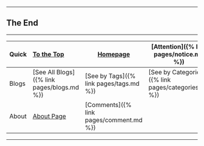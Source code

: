 

------

## The End

------

| Quick | [To the Top](#jump)                                  | [Homepage](https://fentaniao.github.io/) | [Attention]({% link pages/notice.md %})             |
| ----- | :--------------------------------------------------- | ---------------------------------------- | --------------------------------------------------- |
| Blogs | [See All Blogs]({% link pages/blogs.md %})           | [See by Tags]({% link pages/tags.md %})  | [See by Categories]({% link pages/categories.md %}) |
| About | [About Page](https://fentaniao.github.io/about.html) | [Comments]({% link pages/comment.md %})  |                                                     |

------

